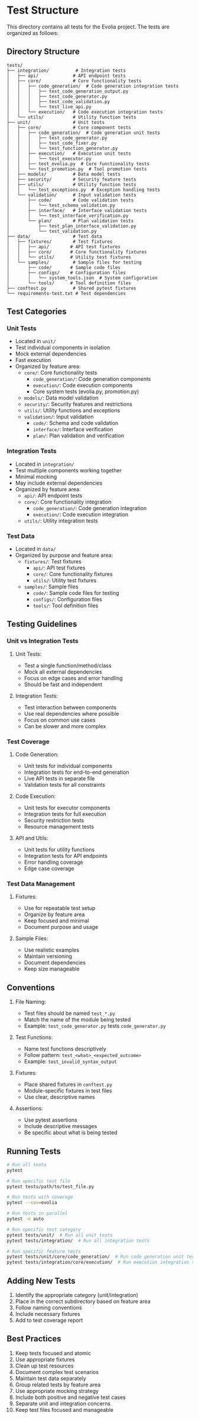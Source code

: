 # Test Structure

This directory contains all tests for the Evolia project. The tests are organized as follows:

## Directory Structure

```
tests/
├── integration/          # Integration tests
│   ├── api/             # API endpoint tests
│   ├── core/            # Core functionality tests
│   │   ├── code_generation/  # Code generation integration tests
│   │   │   ├── test_code_generation_output.py
│   │   │   ├── test_code_generator.py
│   │   │   ├── test_code_validation.py
│   │   │   └── test_live_api.py
│   │   └── execution/   # Code execution integration tests
│   └── utils/           # Utility function tests
├── unit/                # Unit tests
│   ├── core/            # Core component tests
│   │   ├── code_generation/  # Code generation unit tests
│   │   │   ├── test_code_generator.py
│   │   │   ├── test_code_fixer.py
│   │   │   └── test_function_generator.py
│   │   ├── execution/   # Execution unit tests
│   │   │   └── test_executor.py
│   │   ├── test_evolia.py  # Core functionality tests
│   │   └── test_promotion.py  # Tool promotion tests
│   ├── models/          # Data model tests
│   ├── security/        # Security feature tests
│   ├── utils/           # Utility function tests
│   │   └── test_exceptions.py  # Exception handling tests
│   └── validation/      # Input validation tests
│       ├── code/        # Code validation tests
│       │   └── test_schema_validation.py
│       ├── interface/   # Interface validation tests
│       │   └── test_interface_verification.py
│       └── plan/        # Plan validation tests
│           ├── test_plan_interface_validation.py
│           └── test_validation.py
├── data/                # Test data
│   ├── fixtures/        # Test fixtures
│   │   ├── api/        # API test fixtures
│   │   ├── core/       # Core functionality fixtures
│   │   └── utils/      # Utility test fixtures
│   └── samples/         # Sample files for testing
│       ├── code/       # Sample code files
│       ├── configs/    # Configuration files
│       │   └── system_tools.json  # System configuration
│       └── tools/      # Tool definition files
├── conftest.py          # Shared pytest fixtures
└── requirements-test.txt # Test dependencies
```

## Test Categories

### Unit Tests

- Located in `unit/`
- Test individual components in isolation
- Mock external dependencies
- Fast execution
- Organized by feature area:
  - `core/`: Core functionality tests
    - `code_generation/`: Code generation components
    - `execution/`: Code execution components
    - Core system tests (evolia.py, promotion.py)
  - `models/`: Data model validation
  - `security/`: Security features and restrictions
  - `utils/`: Utility functions and exceptions
  - `validation/`: Input validation
    - `code/`: Schema and code validation
    - `interface/`: Interface verification
    - `plan/`: Plan validation and verification

### Integration Tests

- Located in `integration/`
- Test multiple components working together
- Minimal mocking
- May include external dependencies
- Organized by feature area:
  - `api/`: API endpoint tests
  - `core/`: Core functionality integration
    - `code_generation/`: Code generation integration
    - `execution/`: Code execution integration
  - `utils/`: Utility integration tests

### Test Data

- Located in `data/`
- Organized by purpose and feature area:
  - `fixtures/`: Test fixtures
    - `api/`: API test fixtures
    - `core/`: Core functionality fixtures
    - `utils/`: Utility test fixtures
  - `samples/`: Sample files
    - `code/`: Sample code files for testing
    - `configs/`: Configuration files
    - `tools/`: Tool definition files

## Testing Guidelines

### Unit vs Integration Tests

1. Unit Tests:
   - Test a single function/method/class
   - Mock all external dependencies
   - Focus on edge cases and error handling
   - Should be fast and independent

2. Integration Tests:
   - Test interaction between components
   - Use real dependencies where possible
   - Focus on common use cases
   - Can be slower and more complex

### Test Coverage

1. Code Generation:
   - Unit tests for individual components
   - Integration tests for end-to-end generation
   - Live API tests in separate file
   - Validation tests for all constraints

2. Code Execution:
   - Unit tests for executor components
   - Integration tests for full execution
   - Security restriction tests
   - Resource management tests

3. API and Utils:
   - Unit tests for utility functions
   - Integration tests for API endpoints
   - Error handling coverage
   - Edge case coverage

### Test Data Management

1. Fixtures:
   - Use for repeatable test setup
   - Organize by feature area
   - Keep focused and minimal
   - Document purpose and usage

2. Sample Files:
   - Use realistic examples
   - Maintain versioning
   - Document dependencies
   - Keep size manageable

## Conventions

1. File Naming:
   - Test files should be named `test_*.py`
   - Match the name of the module being tested
   - Example: `test_code_generator.py` tests `code_generator.py`

2. Test Functions:
   - Name test functions descriptively
   - Follow pattern: `test_<what>_<expected_outcome>`
   - Example: `test_invalid_syntax_output`

3. Fixtures:
   - Place shared fixtures in `conftest.py`
   - Module-specific fixtures in test files
   - Use clear, descriptive names

4. Assertions:
   - Use pytest assertions
   - Include descriptive messages
   - Be specific about what is being tested

## Running Tests

```bash
# Run all tests
pytest

# Run specific test file
pytest tests/path/to/test_file.py

# Run tests with coverage
pytest --cov=evolia

# Run tests in parallel
pytest -n auto

# Run specific test category
pytest tests/unit/  # Run all unit tests
pytest tests/integration/  # Run all integration tests

# Run specific feature tests
pytest tests/unit/core/code_generation/  # Run code generation unit tests
pytest tests/integration/core/execution/  # Run execution integration tests
```

## Adding New Tests

1. Identify the appropriate category (unit/integration)
2. Place in the correct subdirectory based on feature area
3. Follow naming conventions
4. Include necessary fixtures
5. Add to test coverage report

## Best Practices

1. Keep tests focused and atomic
2. Use appropriate fixtures
3. Clean up test resources
4. Document complex test scenarios
5. Maintain test data separately
6. Group related tests by feature area
7. Use appropriate mocking strategy
8. Include both positive and negative test cases
9. Separate unit and integration concerns
10. Keep test files focused and manageable

